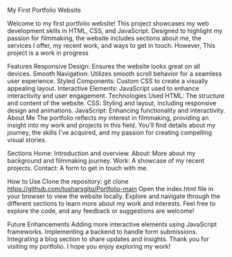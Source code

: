 My First Portfolio Website

Welcome to my first portfolio website! This project showcases my web development skills in HTML, CSS, and JavaScript. Designed to highlight my passion for filmmaking, the website includes sections about me, the services I offer, my recent work, and ways to get in touch. However, This project is a work in progress

Features
Responsive Design: Ensures the website looks great on all devices.
Smooth Navigation: Utilizes smooth scroll behavior for a seamless user experience.
Styled Components: Custom CSS to create a visually appealing layout.
Interactive Elements: JavaScript used to enhance interactivity and user engagement.
Technologies Used
HTML: The structure and content of the website.
CSS: Styling and layout, including responsive design and animations.
JavaScript: Enhancing functionality and interactivity.
About Me
The portfolio reflects my interest in filmmaking, providing an insight into my work and projects in this field. You'll find details about my journey, the skills I've acquired, and my passion for creating compelling visual stories.

Sections
Home: Introduction and overview.
About: More about my background and filmmaking journey.
Work: A showcase of my recent projects.
Contact: A form to get in touch with me.

How to Use
Clone the repository: git clone https://github.com/tusharsgito/Portfolio-main
Open the index.html file in your browser to view the website locally.
Explore and navigate through the different sections to learn more about my work and interests.
Feel free to explore the code, and any feedback or suggestions are welcome!

Future Enhancements
Adding more interactive elements using JavaScript frameworks.
Implementing a backend to handle form submissions.
Integrating a blog section to share updates and insights.
Thank you for visiting my portfolio. I hope you enjoy exploring my work!
